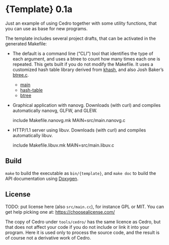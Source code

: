 # {Template} 0.1a

Just an example of using Cedro together with some utility functions,
that you can use as base for new programs.

The template includes several project drafts, that can be activated
in the generated Makefile:

- The default is a command line (“CLI”) tool that identifies the type of each argument, and uses a btree to count how many times each one is repeated. This gets built if you do not modify the Makefile.
  It uses a customized hash table library derived from
[khash](http://attractivechaos.github.io/klib/#About),
and also Josh Baker’s [btree.c](https://github.com/tidwall/btree.c).
  - [main](doc/api/main_8c.html)
  - [hash-table](doc/api/hash-table_8h.html)
  - [btree](doc/api/btree_8c.html)

- Graphical application with nanovg. Downloads (with curl) and compiles automatically nanovg, GLFW, and GLEW.

    include Makefile.nanovg.mk
    MAIN=src/main.nanovg.c

- HTTP/1.1 server using libuv. Downloads (with curl) and compiles automatically libuv.

    include Makefile.libuv.mk
    MAIN=src/main.libuv.c

## Build
`make` to build the executable as `bin/{template}`,
and `make doc` to build the API documentation
using [Doxygen](https://www.doxygen.nl/index.html).

## License
TODO: put license here (also `src/main.cc`), for instance GPL or MIT.
You can get help picking one at: https://choosealicense.com/

The copy of Cedro under `tools/cedro/` has the same licence as Cedro,
but that does not affect your code if you do not include or link it
into your program.
Here it is used only to process the source code, and the result
is of course not a derivative work of Cedro.
